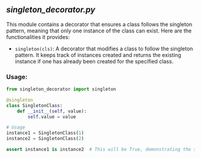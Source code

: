 ## _singleton_decorator.py_
This module contains a decorator that ensures a class follows the singleton pattern, meaning that only one instance of the class can exist. Here are the functionalities it provides:

- `singleton(cls)`: A decorator that modifies a class to follow the singleton pattern. It keeps track of instances created and returns the existing instance if one has already been created for the specified class.

### Usage:

```python
from singleton_decorator import singleton

@singleton
class SingletonClass:
    def __init__(self, value):
        self.value = value

# Usage
instance1 = SingletonClass(1)
instance2 = SingletonClass(2)

assert instance1 is instance2  # This will be True, demonstrating the singleton behavior
```